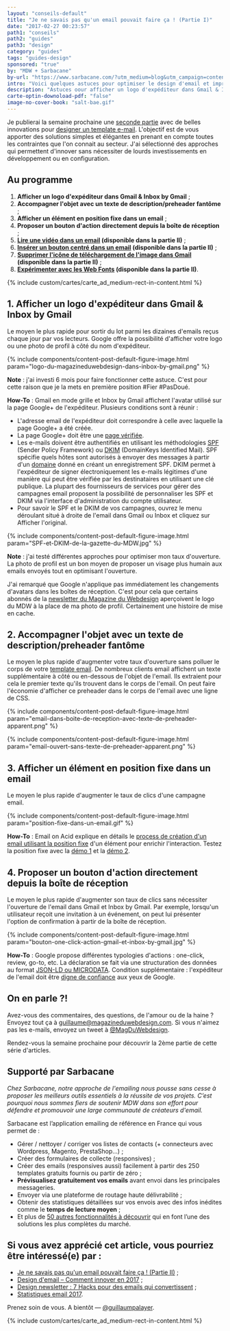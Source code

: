 ```yaml
---
layout: "conseils-default"
title: "Je ne savais pas qu'un email pouvait faire ça ! (Partie I)"
date: "2017-02-27 00:23:57"
path1: "conseils"
path2: "guides"
path3: "design"
category: "guides"
tags: "guides-design"
sponsored: "true"
by: "MDW + Sarbacane"
by-url: "https://www.sarbacane.com/?utm_medium=blog&utm_campaign=content&utm_source=magazineduwebdesign"
intro: "Voici quelques astuces pour optimiser le design d'email et impressionner vos collègues avec la classe de [Salt Bae](https://www.instagram.com/p/BO9dI9ujWNI)."
description: "Astuces oour afficher un logo d'expéditeur dans Gmail & Inbox by Gmail, afficher un élément en position fixe, insérer un texte de preheader non visible par l'utilisateur, etc."
carte-optin-downoload-pdf: "false"
image-no-cover-book: "salt-bae.gif"
---
```

Je publierai la semaine prochaine une [seconde partie](http://www.magazineduwebdesign.com/conseils/guides/je-ne-savais-pas-qu-un-email-pouvait-faire-ca-partie-2/) avec de belles innovations pour [designer un template e-mail](http://www.magazineduwebdesign.com/conseils/guides/design-d-email-comment-innover-en-2017/). L'objectif est de vous apporter des solutions simples et élégantes en prenant en compte toutes les contraintes que l'on connait au secteur. J'ai sélectionné des approches qui permettent d'innover sans nécessiter de lourds investissements en développement ou en configuration.

## Au programme

1. **Afficher un logo d'expéditeur dans Gmail & Inbox by Gmail** ;
2. **Accompagner l'objet avec un texte de description/preheader fantôme** ;
3. **Afficher un élément en position fixe dans un email** ;
4. **Proposer un bouton d'action directement depuis la boîte de réception** ;
5. **[Lire une vidéo dans un email](http://www.magazineduwebdesign.com/conseils/guides/je-ne-savais-pas-qu-un-email-pouvait-faire-ca-partie-2/) (disponible dans la partie II)** ;
6. **[Insérer un bouton centré dans un email](http://www.magazineduwebdesign.com/conseils/guides/je-ne-savais-pas-qu-un-email-pouvait-faire-ca-partie-2/) (disponible dans la partie II)** ;
7. **[Supprimer l'icône de téléchargement de l'image dans Gmail](http://www.magazineduwebdesign.com/conseils/guides/je-ne-savais-pas-qu-un-email-pouvait-faire-ca-partie-2/) (disponible dans la partie II)** ;
8. **[Expérimenter avec les Web Fonts](http://www.magazineduwebdesign.com/conseils/guides/je-ne-savais-pas-qu-un-email-pouvait-faire-ca-partie-2/) (disponible dans la partie II)**.

{% include custom/cartes/carte_ad_medium-rect-in-content.html %}

## 1. Afficher un logo d'expéditeur dans Gmail & Inbox by Gmail

Le moyen le plus rapide pour sortir du lot parmi les dizaines d'emails reçus chaque jour par vos lecteurs. Google offre la possibilité d'afficher votre logo ou une photo de profil à côté du nom d'expéditeur.

{% include components/content-post-default-figure-image.html param="logo-du-magazineduwebdesign-dans-inbox-by-gmail.png" %}

**Note** : j'ai investi 6 mois pour faire fonctionner cette astuce. C'est pour cette raison que je la mets en première position #Fier #PasDoué.

**How-To** : Gmail en mode grille et Inbox by Gmail affichent l'avatar utilisé sur la page Google+ de l'expéditeur. Plusieurs conditions sont à réunir :

- L'adresse email de l'expéditeur doit correspondre à celle avec laquelle la page Google+ a été créée.
- La page Google+ doit être une [page vérifiée](https://support.google.com/business/answer/4569085?hl=fr).
- Les e-mails doivent être authentifiés en utilisant les méthodologies [SPF](https://en.wikipedia.org/wiki/Sender_Policy_Framework) (Sender Policy Framework) ou [DKIM](https://en.wikipedia.org/wiki/DomainKeys_Identified_Mail) (DomainKeys Identified Mail). SPF spécifie quels hôtes sont autorisés à envoyer des messages à partir d'un [domaine](http://www.magazineduwebdesign.com/conseils/guides/comment-obtenir-son-nom-de-domaine-gratuit-extension-design-et-impact-seo/) donné en créant un enregistrement SPF. DKIM permet à l'expéditeur de signer électroniquement les e-mails légitimes d'une manière qui peut être vérifiée par les destinataires en utilisant une clé publique. La plupart des fournisseurs de services pour gérer des campagnes email proposent la possibilité de personnaliser les SPF et DKIM via l'interface d'administration du compte utilisateur.
- Pour savoir le SPF et le DKIM de vos campagnes, ouvrez le menu déroulant situé à droite de l'email dans Gmail ou Inbox et cliquez sur Afficher l'original.

{% include components/content-post-default-figure-image.html param="SPF-et-DKIM-de-la-gazette-du-MDW.jpg" %}

**Note** : j'ai testé différentes approches pour optimiser mon taux d'ouverture. La photo de profil est un bon moyen de proposer un visage plus humain aux emails envoyés tout en optimisant l'ouverture.

J'ai remarqué que Google n'applique pas immédiatement les changements d'avatars dans les boîtes de réception. C'est pour cela que certains abonnés de la [newsletter du Magazine du Webdesign](http://eepurl.com/bi0Uub) aperçoivent le logo du MDW à la place de ma photo de profil. Certainement une histoire de mise en cache.

## 2. Accompagner l'objet avec un texte de description/preheader fantôme

Le moyen le plus rapide d'augmenter votre taux d'ouverture sans polluer le corps de votre [template email](http://www.magazineduwebdesign.com/conseils/guides/design-newsletter-7-hacks-pour-des-emails-qui-convertissent/). De nombreux clients email affichent un texte supplémentaire à côté ou en-dessous de l'objet de l'email. Ils extraient pour cela le premier texte qu'ils trouvent dans le corps de l'email. On peut faire l'économie d'afficher ce preheader dans le corps de l'email avec une ligne de CSS.

{% include components/content-post-default-figure-image.html param="email-dans-boite-de-reception-avec-texte-de-preheader-apparent.png" %}

{% include components/content-post-default-figure-image.html param="email-ouvert-sans-texte-de-preheader-apparent.png" %}

## 3. Afficher un élément en position fixe dans un email

Le moyen le plus rapide d'augmenter le taux de clics d'une campagne email.

{% include components/content-post-default-figure-image.html param="position-fixe-dans-un-email.gif" %}

**How-To** : Email on Acid explique en détails le [process de création d'un email utilisant la position fixe](https://www.emailonacid.com/blog/article/email-development/tutorial-css-fixed-positioning-in-interactive-email) d'un élément pour enrichir l'interaction. Testez la position fixe avec la [démo 1](http://tacobell.mkt7706.com/breakfastjourneyA) et la [démo 2](http://freshinbox.com/examples/basketball-dunk/).

## 4. Proposer un bouton d'action directement depuis la boîte de réception

Le moyen le plus rapide d'augmenter son taux de clics sans nécessiter l'ouverture de l'email dans Gmail et Inbox by Gmail. Par exemple, lorsqu'un utilisateur reçoit une invitation à un événement, on peut lui présenter l'option de confirmation à partir de la boîte de réception.

{% include components/content-post-default-figure-image.html param="bouton-one-click-action-gmail-et-inbox-by-gmail.jpg" %}

**How-To** : Google propose différentes typologies d'actions : one-click, review, go-to, etc. La déclaration se fait via une structuration des données au format [JSON-LD ou MICRODATA](https://developers.google.com/gmail/markup/actions/declaring-actions). Condition supplémentaire : l'expéditeur de l'email doit être [digne de confiance](https://developers.google.com/gmail/markup/registering-with-google) aux yeux de Google.

## On en parle ?!

Avez-vous des commentaires, des questions, de l'amour ou de la haine ? Envoyez tout ça à guillaume@magazineduwebdesign.com. Si vous n'aimez pas les e-mails, envoyez un tweet à [@MagDuWebdesign](https://twitter.com/MagDuWebdesign).

Rendez-vous la semaine prochaine pour découvrir la 2ème partie de cette série d'articles.

## Supporté par Sarbacane

 _Chez Sarbacane, notre approche de l'emailing nous pousse sans cesse à proposer les meilleurs outils essentiels à la réussite de vos projets. C’est pourquoi nous sommes fiers de soutenir MDW dans son effort pour défendre et promouvoir une large communauté de créateurs d'email._

Sarbacane est l’application emailing de référence en France qui vous permet de :

- Gérer / nettoyer / corriger vos listes de contacts (+ connecteurs avec Wordpress, Magento, PrestaShop…) ;
- Créer des formulaires de collecte (responsives) ;
- Créer des emails (responsives aussi) facilement à partir des 250 templates gratuits fournis ou partir de zéro ;
- **Prévisualisez gratuitement vos emails** avant envoi dans les principales messageries.
- Envoyer via une plateforme de routage haute délivrabilité ;
- Obtenir des statistiques détaillées sur vos envois avec des infos inédites comme le **temps de lecture moyen** ;
- Et plus de [50 autres fonctionnalités à découvrir](https://www.sarbacane.com/?utm_medium=blog&utm_campaign=content&utm_source=magazineduwebdesign) qui en font l’une des solutions les plus complètes du marché.

## Si vous avez apprécié cet article, vous pourriez être intéressé(e) par :
-  [Je ne savais pas qu'un email pouvait faire ça ! (Partie II)](http://www.magazineduwebdesign.com/conseils/guides/je-ne-savais-pas-qu-un-email-pouvait-faire-ca-partie-2/) ;
-  [Design d'email – Comment innover en 2017](http://www.magazineduwebdesign.com/conseils/guides/design-d-email-comment-innover-en-2017/) ;
-  [Design newsletter : 7 Hacks pour des emails qui convertissent](http://www.magazineduwebdesign.com/conseils/guides/design-newsletter-7-hacks-pour-des-emails-qui-convertissent/) ;
-  [Statistiques email 2017](http://www.magazineduwebdesign.com/conseils/guides/statistiques-email-2017/).

Prenez soin de vous. A bientôt — [@guillaumpalayer](https://twitter.com/guillaumpalayer).

{% include custom/cartes/carte_ad_medium-rect-in-content.html %}
